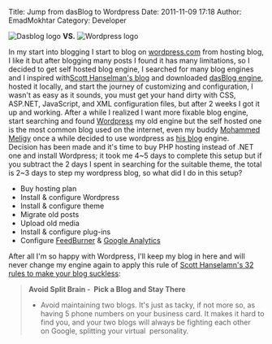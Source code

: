 Title: Jump from dasBlog to Wordpress
Date: 2011-11-09 17:18
Author: EmadMokhtar
Category: Developer

![Dasblog logo]({filename}/images/DasBlog-Reflection-640x480-Green.jpg) **VS.** ![Wordpress logo]({filename}/images/wordpress-with-text.png)

In my start into blogging I start to blog on [wordpress.com](http://wordpress.com/) from hosting blog, I like it but after blogging many posts I found it has many limitations, so I decided to get self hosted blog engine, I searched for many blog engines and I inspired with[Scott Hanselman's blog](http://www.hanselman.com/blog/) and downloaded [dasBlog engine](http://dasblog.codeplex.com/), hosted it locally, and start the journey of customizing and configuration, I wasn't as easy as it sounds, you must get your hand dirty with CSS, ASP.NET, JavaScript, and XML configuration files, but after 2 weeks I got it up and working. After a while I realized I want more fixable blog engine, start searching and found [Wordpress](http://wordpress.org/) my old engine but the self hosted one is the most common blog used on the internet, even my buddy [Mohammed Meligy](http://twitter.com/#!/meligy "@Meligy") once a while decided to use wordpress as [his blog](http://gurustop.net/) engine. Decision has been made and it's time to buy PHP hosting instead of .NET one and install Wordpress; it took me 4\~5 days to complete this setup but if you subtract the 2 days I spent in searching for the suitable theme, the total is 2\~3 days to step my wordpress blog, so what did I do in this setup?

-   Buy hosting plan
-   Install & configure Wordpress
-   Install & configure theme
-   Migrate old posts
-   Upload old media
-   Install & configure plug-ins
-   Configure [FeedBurner](http://www.feedburner.com/ "feedburner") & [Google Analytics](http://www.google.com/analytics "Google Analytics")

After all I'm so happy with Wordpress, I'll keep my blog in here and will never change my engine again to apply this rule of [Scott Hanselamn's 32 rules to make your blog suckless](http://www.hanselman.com/blog/BlogInteresting32WaysToKeepYourBlogFromSucking.aspx):

> **Avoid Split Brain -  Pick a Blog and Stay There**
>
> -   Avoid maintaining two blogs. It's just as tacky, if not more so,
>     as having 5 phone numbers on your business card. It makes it
>     hard to find you, and your two blogs will always be fighting each
>     other on Google, splitting your virtual  personality.
